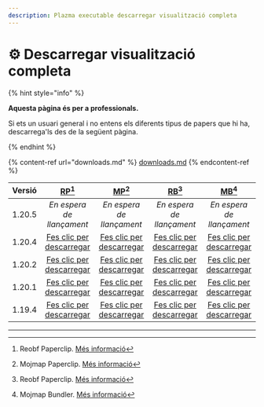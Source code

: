 ```yaml
---
description: Plazma executable descarregar visualització completa
---
```


# ⚙️ Descarregar visualització completa

{% hint style="info" %}

**Aquesta pàgina és per a professionals.**

Si ets un usuari general i no entens els diferents tipus de papers que hi ha,
descarrega'ls des de la següent pàgina.

{% endhint %}

{% content-ref url="downloads.md" %}
[downloads.md](downloads.md)
{% endcontent-ref %}

| Versió |                                                             [RP](#user-content-fn-1)[^1]                                                             |                                                              [MP](#user-content-fn-2)[^2]                                                             |                                                            [RB](#user-content-fn-3)[^3]                                                            |                                                             [MB](#user-content-fn-4)[^4]                                                            |
| :----: | :--------------------------------------------------------------------------------------------------------------------------------------------------: | :---------------------------------------------------------------------------------------------------------------------------------------------------: | :------------------------------------------------------------------------------------------------------------------------------------------------: | :-------------------------------------------------------------------------------------------------------------------------------------------------: |
| 1.20.5 |                                                               _En espera de llançament_                                                              |                                                               _En espera de llançament_                                                               |                                                              _En espera de llançament_                                                             |                                                              _En espera de llançament_                                                              |
| 1.20.4 | [Fes clic per descarregar](https://github.com/PlazmaMC/Plazma/releases/download/build/1.19.4/latest/plazma-paperclip-1.20.4-R0.1-SNAPSHOT-reobf.jar) | [Fes clic per descarregar](https://github.com/PlazmaMC/Plazma/releases/download/build/1.19.4/latest/plazma-paperclip-1.20.4-R0.1-SNAPSHOT-mojmap.jar) | [Fes clic per descarregar](https://github.com/PlazmaMC/Plazma/releases/download/build/1.19.4/latest/plazma-bundler-1.20.4-R0.1-SNAPSHOT-reobf.jar) | [Fes clic per descarregar](https://github.com/PlazmaMC/Plazma/releases/download/build/1.19.4/latest/plazma-bundler-1.20.4-R0.1-SNAPSHOT-mojmap.jar) |
| 1.20.2 | [Fes clic per descarregar](https://github.com/PlazmaMC/Plazma/releases/download/build/1.19.4/latest/plazma-paperclip-1.20.2-R0.1-SNAPSHOT-reobf.jar) | [Fes clic per descarregar](https://github.com/PlazmaMC/Plazma/releases/download/build/1.19.4/latest/plazma-paperclip-1.20.2-R0.1-SNAPSHOT-mojmap.jar) | [Fes clic per descarregar](https://github.com/PlazmaMC/Plazma/releases/download/build/1.19.4/latest/plazma-bundler-1.20.2-R0.1-SNAPSHOT-reobf.jar) | [Fes clic per descarregar](https://github.com/PlazmaMC/Plazma/releases/download/build/1.19.4/latest/plazma-bundler-1.20.2-R0.1-SNAPSHOT-mojmap.jar) |
| 1.20.1 | [Fes clic per descarregar](https://github.com/PlazmaMC/Plazma/releases/download/build/1.19.4/latest/plazma-paperclip-1.20.1-R0.1-SNAPSHOT-reobf.jar) | [Fes clic per descarregar](https://github.com/PlazmaMC/Plazma/releases/download/build/1.19.4/latest/plazma-paperclip-1.20.1-R0.1-SNAPSHOT-mojmap.jar) | [Fes clic per descarregar](https://github.com/PlazmaMC/Plazma/releases/download/build/1.19.4/latest/plazma-bundler-1.20.1-R0.1-SNAPSHOT-reobf.jar) | [Fes clic per descarregar](https://github.com/PlazmaMC/Plazma/releases/download/build/1.19.4/latest/plazma-bundler-1.20.1-R0.1-SNAPSHOT-mojmap.jar) |
| 1.19.4 | [Fes clic per descarregar](https://github.com/PlazmaMC/Plazma/releases/download/build/1.19.4/latest/plazma-paperclip-1.19.4-R0.1-SNAPSHOT-reobf.jar) | [Fes clic per descarregar](https://github.com/PlazmaMC/Plazma/releases/download/build/1.19.4/latest/plazma-paperclip-1.19.4-R0.1-SNAPSHOT-mojmap.jar) | [Fes clic per descarregar](https://github.com/PlazmaMC/Plazma/releases/download/build/1.19.4/latest/plazma-bundler-1.19.4-R0.1-SNAPSHOT-reobf.jar) | [Fes clic per descarregar](https://github.com/PlazmaMC/Plazma/releases/download/build/1.19.4/latest/plazma-bundler-1.19.4-R0.1-SNAPSHOT-mojmap.jar) |

***

[^1]: Reobf Paperclip. [Més informació](/about/administration/getting-started#id-2)

[^2]: Mojmap Paperclip. [Més informació](/about/administration/getting-started#id-2)

[^3]: Reobf Paperclip. [Més informació](/about/administration/getting-started#id-2)

[^4]: Mojmap Bundler. [Més informació](/about/administration/getting-started#id-2)
